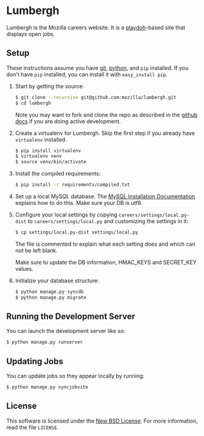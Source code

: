 Lumbergh
=======

Lumbergh is the Mozilla careers website. It is a [playdoh][gh-playdoh]-based site
that displays open jobs.

[gh-playdoh]: https://github.com/mozilla/playdoh


Setup
-----
These instructions assume you have [git][], [python][], and `pip` installed. If
you don't have `pip` installed, you can install it with `easy_install pip`.


1. Start by getting the source:

   ```sh
   $ git clone --recursive git@github.com:mozilla/lumbergh.git
   $ cd lumbergh
   ```
   Note you may want to fork and clone the repo as described in the 
   [github docs][git-clone] if you are doing active development.

2. Create a virtualenv for Lumbergh. Skip the first step if you already have
   `virtualenv` installed.

   ```sh
   $ pip install virtualenv
   $ virtualenv venv
   $ source venv/bin/activate
   ```

3. Install the compiled requirements:

   ```sh
   $ pip install -r requirements/compiled.txt
   ```   

4. Set up a local MySQL database. The [MySQL Installation Documentation][mysql]
   explains how to do this. Make sure your DB is utf8.

5. Configure your local settings by copying `careers/settings/local.py-dist` to
   `careers/settings/local.py` and customizing the settings in it:

   ```sh
   $ cp settings/local.py-dist settings/local.py
   ```

   The file is commented to explain what each setting does and which can not be 
   left blank.

   Make sure to update the DB information, HMAC_KEYS and SECRET_KEY values.

6. Initialize your database structure:

   ```sh
   $ python manage.py syncdb
   $ python manage.py migrate
   ```  

Running the Development Server
------------------------------
You can launch the development server like so:

```sh
$ python manage.py runserver
```

Updating Jobs
------------------------------
You can update jobs so they appear locally by running:

```sh
$ python manage.py syncjobvite
```


[git]: http://git-scm.com/
[git-clone]: https://help.github.com/articles/fork-a-repo
[python]: http://www.python.org/
[mysql]: http://dev.mysql.com/doc/refman/5.6/en/installing.html
[gh-playdoh]: https://github.com/mozilla/playdoh


License
-------
This software is licensed under the [New BSD License][BSD]. For more
information, read the file ``LICENSE``.

[BSD]: http://creativecommons.org/licenses/BSD/

